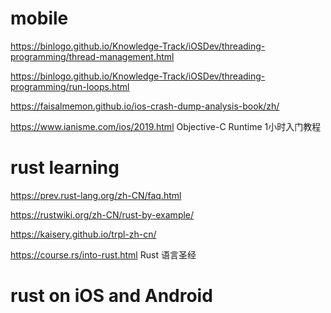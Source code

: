 

# mobile

https://binlogo.github.io/Knowledge-Track/iOSDev/threading-programming/thread-management.html

https://binlogo.github.io/Knowledge-Track/iOSDev/threading-programming/run-loops.html

https://faisalmemon.github.io/ios-crash-dump-analysis-book/zh/

https://www.ianisme.com/ios/2019.html Objective-C Runtime 1小时入门教程


# rust learning

https://prev.rust-lang.org/zh-CN/faq.html

https://rustwiki.org/zh-CN/rust-by-example/

https://kaisery.github.io/trpl-zh-cn/

https://course.rs/into-rust.html Rust 语言圣经



# rust on iOS and Android


